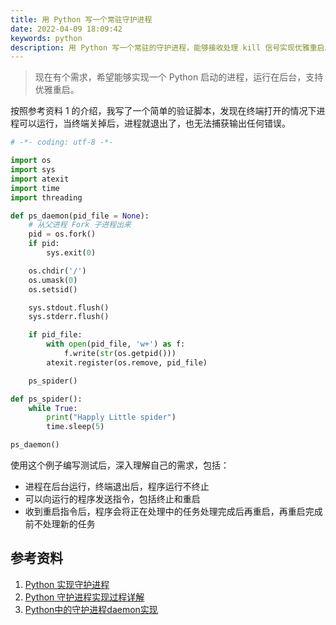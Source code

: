 ```yaml
---
title: 用 Python 写一个常驻守护进程
date: 2022-04-09 18:09:42
keywords: python
description: 用 Python 写一个常驻的守护进程，能够接收处理 kill 信号实现优雅重启。
---
```


> 现在有个需求，希望能够实现一个 Python 启动的进程，运行在后台，支持优雅重启。

按照参考资料 1 的介绍，我写了一个简单的验证脚本，发现在终端打开的情况下进程可以运行，当终端关掉后，进程就退出了，也无法捕获输出任何错误。

```python
# -*- coding: utf-8 -*-

import os
import sys
import atexit
import time
import threading

def ps_daemon(pid_file = None):
    # 从父进程 Fork 子进程出来
    pid = os.fork()
    if pid:
        sys.exit(0)

    os.chdir('/')
    os.umask(0)
    os.setsid()

    sys.stdout.flush()
    sys.stderr.flush()

    if pid_file:
        with open(pid_file, 'w+') as f:
            f.write(str(os.getpid()))
        atexit.register(os.remove, pid_file)

    ps_spider()

def ps_spider():
    while True:
        print("Happly Little spider")
        time.sleep(5)

ps_daemon()
```

使用这个例子编写测试后，深入理解自己的需求，包括：

* 进程在后台运行，终端退出后，程序运行不终止
* 可以向运行的程序发送指令，包括终止和重启
* 收到重启指令后，程序会将正在处理中的任务处理完成后再重启，再重启完成前不处理新的任务



## 参考资料

1. [Python 实现守护进程](https://zhuanlan.zhihu.com/p/25118420)
1. [Python 守护进程实现过程详解](https://www.jb51.net/article/179994.htm)
1. [Python中的守护进程daemon实现](https://www.cnblogs.com/pdblogs/p/15594731.html)

